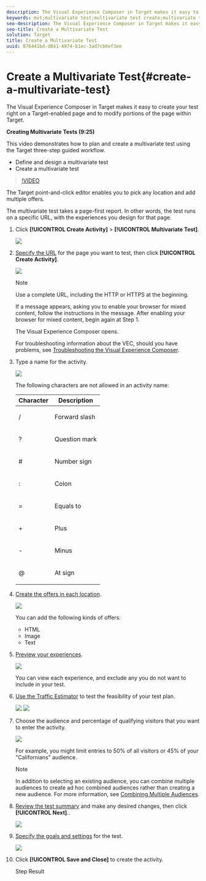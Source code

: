```yaml
---
description: The Visual Experience Composer in Target makes it easy to create your test right on a Target-enabled page and to modify portions of the page within Target.
keywords: mvt;multivariate test;multivariate test create;multivariate test creating;mvt create;mvt creating;mvt how;multivariate test how
seo-description: The Visual Experience Composer in Target makes it easy to create your test right on a Target-enabled page and to modify portions of the page within Target.
seo-title: Create a Multivariate Test
solution: Target
title: Create a Multivariate Test
uuid: 876441bd-d841-4974-b1ec-3ad7cb6ef3ee
---
```


# Create a Multivariate Test{#create-a-multivariate-test}

The Visual Experience Composer in Target makes it easy to create your test right on a Target-enabled page and to modify portions of the page within Target.

**Creating Multivariate Tests (9:25)**

This video demonstrates how to plan and create a multivariate test using the Target three-step guided workflow.

* Define and design a multivariate test 
* Create a multivariate test

>[!VIDEO](https://www.youtube.com/watch?v=X8w5IQqEOow)

The Target point-and-click editor enables you to pick any location and add multiple offers.

The multivariate test takes a page-first report. In other words, the test runs on a specific URL, with the experiences you design for that page. 

1. Click **[!UICONTROL Create Activity]** > **[!UICONTROL Multivariate Test]**.

   ![](assets/create_mvt.png)

1. [Specify the URL](../../../c-activities/c-multivariate-testing/t-create-multivariate-test/url.md#concept_C12E4A85FF3B4E518E3110F6CF1AF9C0) for the page you want to test, then click **[!UICONTROL Create Activity]**.

   ![](assets/url.png)

   >[!NOTE]
   >
   >Use a complete URL, including the HTTP or HTTPS at the beginning.

   If a message appears, asking you to enable your browser for mixed content, follow the instructions in the message. After enabling your browser for mixed content, begin again at Step 1.

   The Visual Experience Composer opens.

   For troubleshooting information about the VEC, should you have problems, see [Troubleshooting the Visual Experience Composer](../../../c-experiences/c-visual-experience-composer/r-troubleshoot-composer/r-troubleshoot-composer.md#reference_77743144F10143A3A89D56E116D296E4). 
1. Type a name for the activity.

   ![](assets/activityname.png)

   The following characters are not allowed in an activity name:

    <table id="table_F5E365667FDC48AD8B4461E40CD669B8"> 
    <thead> 
    <tr> 
    <th colname="col1" class="entry"> Character </th> 
    <th colname="col2" class="entry"> Description </th> 
    </tr>
    </thead>
    <tbody> 
    <tr> 
    <td colname="col1"> <p>/ </p> </td> 
    <td colname="col2"> <p>Forward slash </p> </td> 
    </tr> 
    <tr> 
    <td colname="col1"> <p>? </p> </td> 
    <td colname="col2"> <p>Question mark </p> </td> 
    </tr> 
    <tr> 
    <td colname="col1"> <p># </p> </td> 
    <td colname="col2"> <p>Number sign </p> </td> 
    </tr> 
    <tr> 
    <td colname="col1"> <p>: </p> </td> 
    <td colname="col2"> <p>Colon </p> </td> 
    </tr> 
    <tr> 
    <td colname="col1"> <p>= </p> </td> 
    <td colname="col2"> <p>Equals to </p> </td> 
    </tr> 
    <tr> 
    <td colname="col1"> <p>+ </p> </td> 
    <td colname="col2"> <p>Plus </p> </td> 
    </tr> 
    <tr> 
    <td colname="col1"> <p>- </p> </td> 
    <td colname="col2"> <p>Minus </p> </td> 
    </tr> 
    <tr> 
    <td colname="col1"> <p>@ </p> </td> 
    <td colname="col2"> <p>At sign </p> </td> 
    </tr> 
    </tbody> 
    </table>

1. [Create the offers in each location](../../../c-activities/c-multivariate-testing/t-create-multivariate-test/add-offers.md#concept_DCE6B45C30F7419B8EC17AFDEE8D8AA6).

   ![](assets/editoffers.png)

   You can add the following kinds of offers:

    * HTML 
    * Image 
    * Text

1. [Preview your experiences](../../../c-activities/c-multivariate-testing/t-create-multivariate-test/preview-experiences.md#task_21A700587E88453A9FC2210C0DE53A28).

   ![](assets/preview.png)

   You can view each experience, and exclude any you do not want to include in your test. 
1. [Use the Traffic Estimator](../../../c-activities/c-multivariate-testing/t-create-multivariate-test/traffic-estimator.md#task_71AA6922AFD447EA8C5E610A78ABA714) to test the feasibility of your test plan.

   ![](assets/estimator.png)  ![](assets/estimator2.png)

1. Choose the audience and percentage of qualifying visitors that you want to enter the activity.

   ![](assets/mvt_audperc.png)

   For example, you might limit entries to 50% of all visitors or 45% of your "Californians" audience.

   >[!NOTE]
   >
   >In addition to selecting an existing audience, you can combine multiple audiences to create ad hoc combined audiences rather than creating a new audience. For more information, see [Combining Multiple Audiences](../../../c-target/c-combining-multiple-audiences.md#concept_A7386F1EA4394BD2AB72399C225981E5).

1. [Review the test summary](../../../c-activities/c-multivariate-testing/t-create-multivariate-test/test-summary.md#reference_971AB225963A4DC18EEB5B0E20F0A4A7) and make any desired changes, then click **[!UICONTROL Next]**..

   ![](assets/mvtflow.png)

1. [Specify the goals and settings](../../../c-activities/c-multivariate-testing/t-create-multivariate-test/goals-and-settings.md#reference_B25389FD6F3A4989801E740364B089CC) for the test.

   ![](assets/settings.png)

1. Click **[!UICONTROL Save and Close]** to create the activity.

   Step Result 
